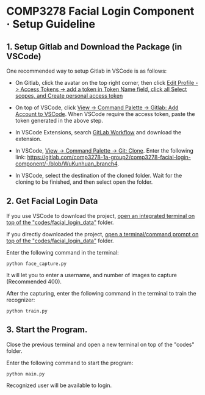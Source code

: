 
# COMP3278 Facial Login Component · Setup Guideline

## 1. Setup Gitlab and Download the Package (in VSCode)

One recommended way to setup Gitlab in VSCode is as follows: 

- On Gitlab, click the avatar on the top right corner, then click <ins>Edit Profile -> Access Tokens -> add a token in Token Name field, click all Select scopes, and Create personal access token</ins>

- On top of VSCode, click <ins>View -> Command Palette -> Gitlab: Add Account to VSCode</ins>. When VSCode require the access token, paste the token generated in the above step. 

- In VSCode Extensions, search <ins>GitLab Workflow</ins> and download the extension. 

- In VSCode, <ins>View -> Command Palette -> Git: Clone</ins>. Enter the following link: https://gitlab.com/comp3278-1a-group2/comp3278-facial-login-component/-/blob/WuKunhuan_branch4. 

- In VSCode, select the destination of the cloned folder. Wait for the cloning to be finished, and then select open the folder. 

## 2. Get Facial Login Data

If you use VSCode to download the project, <ins>open an integrated terminal on top of the "codes/facial_login_data"</ins> folder. 

If you directly downloaded the project, <ins>open a terminal/command prompt on top of the "codes/facial_login_data"</ins> folder. 

Enter the following command in the terminal: 

```python face_capture.py```

It will let you to enter a username, and number of images to capture (Recommended 400). 

After the capturing, enter the following command in the terminal to train the recognizer: 

```python train.py```

## 3. Start the Program. 

Close the previous terminal and open a new terminal on top of the "codes"</ins> folder. 

Enter the following command to start the program: 

```python main.py```

Recognized user will be available to login. 

